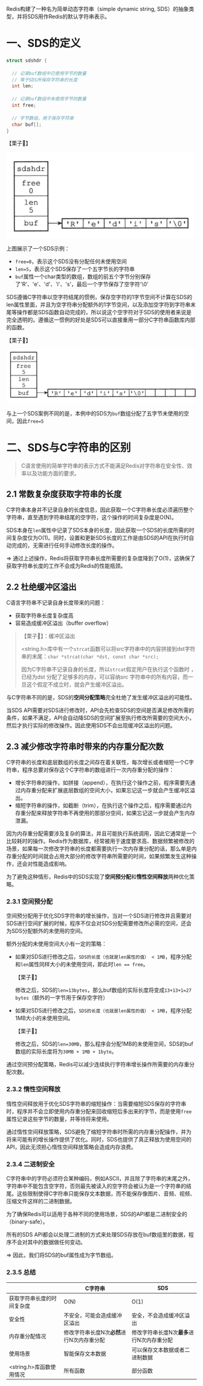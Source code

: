 Redis构建了一种名为简单动态字符串（simple dynamic string, SDS）的抽象类型，并将SDS用作Redis的默认字符串表示。

# 一、SDS的定义

```c
struct sdshdr {
  
  // 记录buf数组中已使用字节的数量
  // 等于SDS所保存字符串的长度
  int len;
  
  // 记录buf数组中未使用字节的数量
  int free;
  
  // 字节数组，用于保存字符串
  char buf[];
}
```

【栗子🌰】

![image-20230429144854039](assets/image-20230429144854039.png)

上图展示了一个SDS示例：

- `free=0`，表示这个SDS没有分配任何未使用空间
- `len=5`，表示这个SDS保存了一个五字节长的字符串
- `buf`属性一个char类型的数组，数组的前五个字节分别保存了'R'、'e'、'd'、'i'、's'，最后一个字节保存了空字符'\0'

SDS遵循C字符串以空字符结尾的惯例，保存空字符的1字节空间不计算在SDS的len属性里面，并且为空字符串分配额外的1字节空间，以及添加空字符到字符串末尾等操作都是SDS函数自动完成的，所以说这个空字符对于SDS的使用者来说是完全透明的。遵循这一惯例的好处是SDS可以直接重用一部分C字符串函数库内部的函数。

【栗子🌰】

![image-20230429145511599](assets/image-20230429145511599.png)

与上一个SDS案例不同的是，本例中的SDS为`buf`数组分配了五字节未使用的空间，因此`free=5`



# 二、SDS与C字符串的区别

> C语言使用的简单字符串的表示方式不能满足Redis对字符串在安全性、效率以及功能方面的要求。

## 2.1 常数复杂度获取字符串的长度

C字符串本身并不记录自身的长度信息，因此获取一个C字符串长度必须遍历整个字符串，直至遇到字符串结尾的空字符，这个操作的时间复杂度是O(N)。

SDS本身在`len`属性中记录了SDS本身的长度，因此获取一个SDS的长度所需的时间复杂度仅为O(1)。同时，设置和更新SDS长度的工作是由SDS的API在执行时自动完成的，无需进行任何手动修改长度的操作。

=> 通过上述操作，Redis将获取字符串长度所需要的复杂度降到了O(1)，这确保了获取字符串长度的工作不会成为Redis的性能瓶颈。



## 2.2 杜绝缓冲区溢出

C语言字符串不记录自身长度带来的问题：

- 获取字符串长度复杂度高
- 容易造成缓冲区溢出（buffer overflow）

> 【栗子🌰】：缓冲区溢出
>
> <string.h>库中有一个`strcat`函数可以将src字符串中的内容拼接到dst字符串的末尾：`char *strcat(char *dst, const char *src);`
>
> 因为C字符串不记录自身的长度，所以`strcat`假定用户在执行这个函数时 ，已经为dst 分配了足够多的内存，可以容纳src 字符串中的所有内容，而一旦这个假定不成立时，就会产生缓冲区溢出。

与C字符串不同的是，SDS的**空间分配策略**完全杜绝了发生缓冲区溢出的可能性。

当SDS API需要对SDS进行修改时，API会先检查SDS的空间是否满足修改所需的条件，如果不满足，API会自动降SDS的空间扩展至执行修改所需要的空间大小，然后才执行实际的修改操作。因此使用SDS不会出现缓冲区溢出的问题。



## 2.3 减少修改字符串时带来的内存重分配次数

C字符串的长度和底层数组的长度之间存在着关联性，每次增长或者缩短一个C字符串，程序总要对保存这个C字符串的数组进行一次内存重分配的操作：

- 增长字符串的操作，如拼接（append），在执行这个操作之前，程序需要先通过内存重分配来扩展底层数组的空间大小，如果忘记这一步就会产生缓冲区溢出。
- 缩短字符串的操作，如截断（trim），在执行这个操作之后，程序需要通过内存重分配来释放字符串不再使用的那部分空间，如果忘记这一步就会产生内存泄漏。

因为内存重分配需要涉及复杂的算法，并且可能执行系统调用，因此它通常是一个比较耗时的操作。Redis作为数据库，经常被用于速度要求高、数据频繁被修改的场景，如果每一次修改字符串的长度都需要执行一次内存重分配的话，那么单是内存重分配的时间就会占用大部分的修改字符串所需要的时间，如果频繁发生这种操作，还会对性能造成影响。

为了避免这种情形，Redis中的SDS实现了**空间预分配**和**惰性空间释放**两种优化策略。

### 2.3.1 空间预分配

空间预分配用于优化SDS字符串的增长操作，当对一个SDS进行修改并且需要对SDS进行空间扩展的时候，程序不仅会对SDS分配需要修改所必需的空间，还会为SDS分配额外的未使用的空间。

额外分配的未使用空间大小有一定的策略：

- 如果对SDS进行修改之后，`SDS的长度（也就是len属性的值） < 1MB`，程序分配和`len`属性同样大小的未使用空间，即此时`len == free`。

  【栗子🌰】

  修改之后，SDS的`len=13bytes`，那么buf数组的实际长度将变成`13+13+1=27 bytes`（额外的一字节用于保存空字符）

- 如果对SDS进行修改之后，`SDS的长度（也就是len属性的值） < 1MB`，程序分配1MB大小的未使用空间。

  【栗子🌰】

  修改之后，SDS的`len=30MB`，那么程序会分配1MB的未使用空间，SDS的buf数组的实际长度将为`30MB + 1MB + 1byte`。

通过空间预分配策略，Redis可以减少连续执行字符串增长操作所需要的内存重分配次数。



### 2.3.2 惰性空间释放

惰性空间释放用于优化SDS字符串的缩短操作：当需要缩短SDS保存的字符串时，程序并不会立即使用内存重分配来回收缩短后多出来的字节，而是使用`free`属性记录这些字节的数量，并等待将来使用。

通过惰性空间释放策略，SDS避免了缩短字符串时所需的内存重分配操作，并为将来可能有的增长操作提供了优化。同时，SDS也提供了真正释放为使用空间的API，因此无须担心惰性空间释放策略会造成内存浪费。



### 2.3.4 二进制安全

C字符串中的字符必须符合某种编码，例如ASCII，并且除了字符串的末尾之外，字符串中不能包含空字符，否则最先被读入的空字符会被认为是一个字符串的结尾。这些限制使得C字符串只能保存文本数据，而不能保存像图片、音频、视频、压缩文件这样的二进制数据。

为了确保Redis可以适用于各种不同的使用场景，SDS的API都是二进制安全的（binary-safe）。

所有的SDS API都会以处理二进制的方式来处理SDS存放在buf数组里的数据，程序不会对其中的数据做任何变动。

=> 因此，我们将SDS的buf属性成为字节数组。



### 2.3.5 总结

|                            | C字符串                                    | SDS                                        |
| -------------------------- | ------------------------------------------ | ------------------------------------------ |
| 获取字符串长度的时间复杂度 | O(N)                                       | O(1)                                       |
| 安全性                     | 不安全，可能会造成缓冲区溢出               | 安全，不会造成缓冲区溢出                   |
| 内存重分配情况             | 修改字符串长度N次**必然**进行N次内存重分配 | 修改字符串长度N次**最多**进行N次内存重分配 |
| 使用场景                   | 智能保存文本数据                           | 可以保存文本数据或者二进制数据             |
| <string.h>库函数使用情况   | 所有函数                                   | 部分函数                                   |





